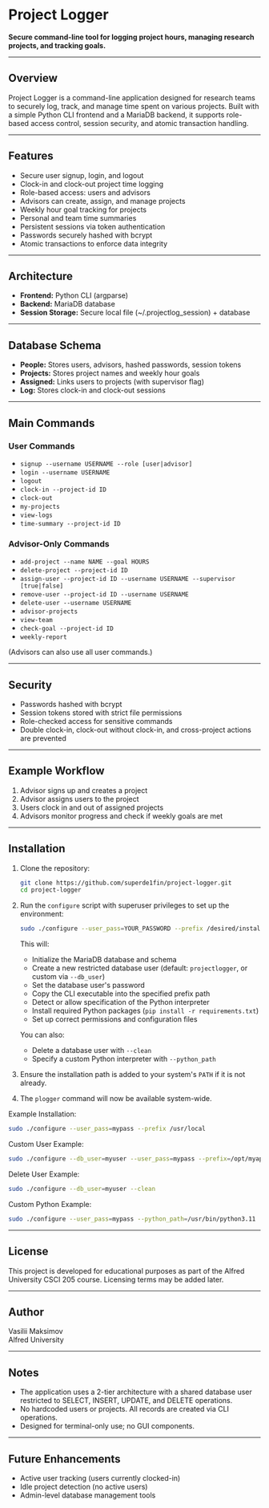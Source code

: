 # Project Logger

**Secure command-line tool for logging project hours, managing research projects, and tracking goals.**

---

## Overview

Project Logger is a command-line application designed for research teams to securely log, track, and manage time spent on various projects. Built with a simple Python CLI frontend and a MariaDB backend, it supports role-based access control, session security, and atomic transaction handling.

---

## Features

- Secure user signup, login, and logout
- Clock-in and clock-out project time logging
- Role-based access: users and advisors
- Advisors can create, assign, and manage projects
- Weekly hour goal tracking for projects
- Personal and team time summaries
- Persistent sessions via token authentication
- Passwords securely hashed with bcrypt
- Atomic transactions to enforce data integrity

---

## Architecture

- **Frontend:** Python CLI (argparse)
- **Backend:** MariaDB database
- **Session Storage:** Secure local file (~/.projectlog_session) + database

---

## Database Schema

- **People:** Stores users, advisors, hashed passwords, session tokens
- **Projects:** Stores project names and weekly hour goals
- **Assigned:** Links users to projects (with supervisor flag)
- **Log:** Stores clock-in and clock-out sessions

---

## Main Commands

### User Commands
- `signup --username USERNAME --role [user|advisor]`
- `login --username USERNAME`
- `logout`
- `clock-in --project-id ID`
- `clock-out`
- `my-projects`
- `view-logs`
- `time-summary --project-id ID`

### Advisor-Only Commands
- `add-project --name NAME --goal HOURS`
- `delete-project --project-id ID`
- `assign-user --project-id ID --username USERNAME --supervisor [true|false]`
- `remove-user --project-id ID --username USERNAME`
- `delete-user --username USERNAME`
- `advisor-projects`
- `view-team`
- `check-goal --project-id ID`
- `weekly-report`

(Advisors can also use all user commands.)

---

## Security

- Passwords hashed with bcrypt
- Session tokens stored with strict file permissions
- Role-checked access for sensitive commands
- Double clock-in, clock-out without clock-in, and cross-project actions are prevented

---

## Example Workflow

1. Advisor signs up and creates a project
2. Advisor assigns users to the project
3. Users clock in and out of assigned projects
4. Advisors monitor progress and check if weekly goals are met

---

## Installation

1. Clone the repository:
   ```bash
   git clone https://github.com/superde1fin/project-logger.git
   cd project-logger
   ```

2. Run the `configure` script with superuser privileges to set up the environment:
   ```bash
   sudo ./configure --user_pass=YOUR_PASSWORD --prefix /desired/installation/path
   ```
   This will:
   - Initialize the MariaDB database and schema
   - Create a new restricted database user (default: `projectlogger`, or custom via `--db_user`)
   - Set the database user's password
   - Copy the CLI executable into the specified prefix path
   - Detect or allow specification of the Python interpreter
   - Install required Python packages (`pip install -r requirements.txt`)
   - Set up correct permissions and configuration files

   You can also:
   - Delete a database user with `--clean`
   - Specify a custom Python interpreter with `--python_path`

3. Ensure the installation path is added to your system's `PATH` if it is not already.

4. The `plogger` command will now be available system-wide.

Example Installation:
```bash
sudo ./configure --user_pass=mypass --prefix /usr/local
```

Custom User Example:
```bash
sudo ./configure --db_user=myuser --user_pass=mypass --prefix=/opt/myapp
```

Delete User Example:
```bash
sudo ./configure --db_user=myuser --clean
```

Custom Python Example:
```bash
sudo ./configure --user_pass=mypass --python_path=/usr/bin/python3.11
```

---

## License

This project is developed for educational purposes as part of the Alfred University CSCI 205 course. Licensing terms may be added later.

---

## Author

Vasilii Maksimov  
Alfred University

---

## Notes

- The application uses a 2-tier architecture with a shared database user restricted to SELECT, INSERT, UPDATE, and DELETE operations.
- No hardcoded users or projects. All records are created via CLI operations.
- Designed for terminal-only use; no GUI components.

---

## Future Enhancements

- Active user tracking (users currently clocked-in)
- Idle project detection (no active users)
- Admin-level database management tools

